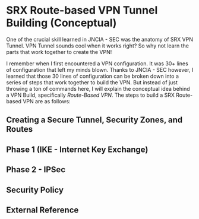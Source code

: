 # SRX Route-based VPN Tunnel Building (Conceptual) #

One of the crucial skill learned in JNCIA - SEC was the anatomy of SRX VPN Tunnel. VPN Tunnel sounds cool when it works right? So why not learn the parts that work together to create the VPN!

I remember when I first encountered a VPN configuration. It was 30+ lines of configuration that left my minds blown. Thanks to JNCIA - SEC however, I learned that those 30 lines of configuration can be broken down into a series of steps that work together to build the VPN. But instead of just throwing a ton of commands here, I will explain the conceptual idea behind a VPN Build, specifically _Route-Based VPN_. The steps to build a SRX Route-based VPN are as follows:

## Creating a Secure Tunnel, Security Zones, and Routes ##

## Phase 1 (IKE - Internet Key Exchange) ##

## Phase 2 - IPSec ##

## Security Policy ##

## External Reference ##



